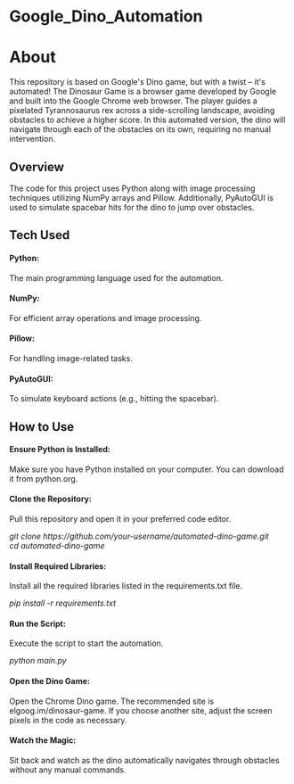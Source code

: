 # Google_Dino_Automation
<h1>About</h1>
<p>This repository is based on Google's Dino game, but with a twist – it's automated! The Dinosaur Game is a browser game developed by Google and built into the Google Chrome web browser. The player guides a pixelated Tyrannosaurus rex across a side-scrolling landscape, avoiding obstacles to achieve a higher score. In this automated version, the dino will navigate through each of the obstacles on its own, requiring no manual intervention.</p>

<h2>Overview</h2>
<p>The code for this project uses Python along with image processing techniques utilizing NumPy arrays and Pillow. Additionally, PyAutoGUI is used to simulate spacebar hits for the dino to jump over obstacles.</p>

<h2>Tech Used</h2>
<h4>Python:</h4> <p>The main programming language used for the automation.</p>
<h4>NumPy:</h4> <p>For efficient array operations and image processing.</p>
<h4>Pillow:</h4> <p>For handling image-related tasks.</p>
<h4>PyAutoGUI:</h4> <p>To simulate keyboard actions (e.g., hitting the spacebar).</p>
<h2>How to Use</h2>
<h4>Ensure Python is Installed:</h4>
<p>Make sure you have Python installed on your computer. You can download it from python.org.</p>

<h4>Clone the Repository:</h4>
<p>Pull this repository and open it in your preferred code editor.</p>
<span><em>git clone https://github.com/your-username/automated-dino-game.git</em></span><br>
<span><em>cd automated-dino-game</em></span>
<h4>Install Required Libraries:</h4>
<p>Install all the required libraries listed in the requirements.txt file.</p>
<span><em>pip install -r requirements.txt</em></span>

<h4>Run the Script:</h4>
<p>Execute the script to start the automation.</p>
<span><em>python main.py</em></span>

<h4>Open the Dino Game:</h4>
<p>Open the Chrome Dino game. The recommended site is elgoog.im/dinosaur-game. If you choose another site, adjust the screen pixels in the code as necessary.</p>

<h4>Watch the Magic:</h4>
<p>Sit back and watch as the dino automatically navigates through obstacles without any manual commands.</p>
